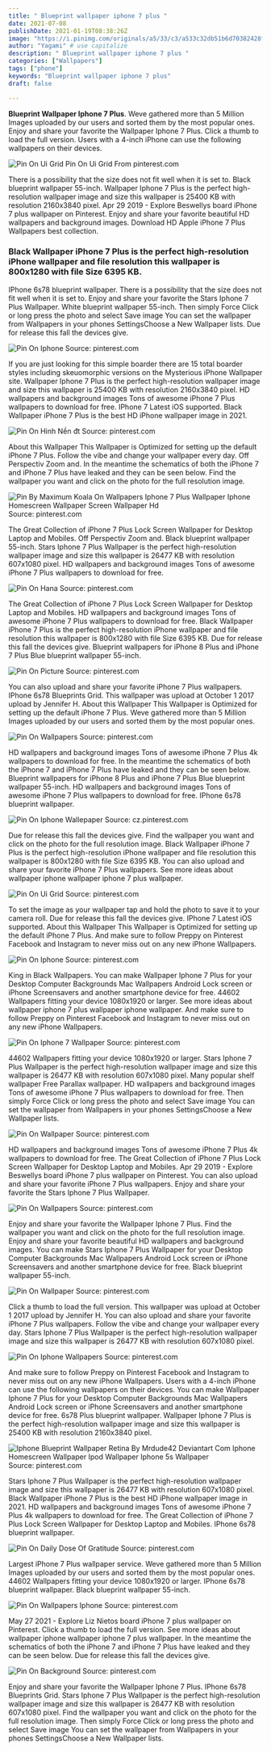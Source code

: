 ```yaml
---
title: " Blueprint wallpaper iphone 7 plus "
date: 2021-07-08
publishDate: 2021-01-19T08:38:26Z
image: "https://i.pinimg.com/originals/a5/33/c3/a533c32db51b6d70382428feded01897.png"
author: "Yagami" # use capitalize
description: " Blueprint wallpaper iphone 7 plus "
categories: ["Wallpapers"]
tags: ["phone"]
keywords: "Blueprint wallpaper iphone 7 plus"
draft: false

---
```



**Blueprint Wallpaper Iphone 7 Plus**. Weve gathered more than 5 Million Images uploaded by our users and sorted them by the most popular ones. Enjoy and share your favorite the Wallpaper Iphone 7 Plus. Click a thumb to load the full version. Users with a 4-inch iPhone can use the following wallpapers on their devices.

![Pin On Ui Grid](https://i.pinimg.com/originals/50/73/c3/5073c3991e0250772a17260b234e9b8d.jpg "Pin On Ui Grid")
Pin On Ui Grid From pinterest.com


There is a possibility that the size does not fit well when it is set to. Black blueprint wallpaper 55-inch. Wallpaper Iphone 7 Plus is the perfect high-resolution wallpaper image and size this wallpaper is 25400 KB with resolution 2160x3840 pixel. Apr 29 2019 - Explore Beswellys board iPhone 7 plus wallpaper on Pinterest. Enjoy and share your favorite beautiful HD wallpapers and background images. Download HD Apple iPhone 7 Plus Wallpapers best collection.

### Black Wallpaper iPhone 7 Plus is the perfect high-resolution iPhone wallpaper and file resolution this wallpaper is 800x1280 with file Size 6395 KB.

IPhone 6s78 blueprint wallpaper. There is a possibility that the size does not fit well when it is set to. Enjoy and share your favorite the Stars Iphone 7 Plus Wallpaper. White blueprint wallpaper 55-inch. Then simply Force Click or long press the photo and select Save image You can set the wallpaper from Wallpapers in your phones SettingsChoose a New Wallpaper lists. Due for release this fall the devices give.


![Pin On Iphone](https://i.pinimg.com/originals/94/13/51/941351e5f8d0a1985f9f6b43b0b15a56.jpg "Pin On Iphone")
Source: pinterest.com

If you are just looking for this simple boarder there are 15 total boarder styles including skeuomorphic versions on the Mysterious iPhone Wallpaper site. Wallpaper Iphone 7 Plus is the perfect high-resolution wallpaper image and size this wallpaper is 25400 KB with resolution 2160x3840 pixel. HD wallpapers and background images Tons of awesome iPhone 7 Plus wallpapers to download for free. IPhone 7 Latest iOS supported. Black Wallpaper iPhone 7 Plus is the best HD iPhone wallpaper image in 2021.

![Pin On Hinh Nền đt](https://i.pinimg.com/736x/3e/54/dc/3e54dce319d594f07937976a07791549.jpg "Pin On Hinh Nền đt")
Source: pinterest.com

About this Wallpaper This Wallpaper is Optimized for setting up the default iPhone 7 Plus. Follow the vibe and change your wallpaper every day. Off Perspectiv Zoom and. In the meantime the schematics of both the iPhone 7 and iPhone 7 Plus have leaked and they can be seen below. Find the wallpaper you want and click on the photo for the full resolution image.

![Pin By Maximum Koala On Wallpapers Iphone 7 Plus Wallpaper Iphone Homescreen Wallpaper Screen Wallpaper Hd](https://i.pinimg.com/originals/84/48/d6/8448d64c73b296b72faf5a20e07e0238.jpg "Pin By Maximum Koala On Wallpapers Iphone 7 Plus Wallpaper Iphone Homescreen Wallpaper Screen Wallpaper Hd")
Source: pinterest.com

The Great Collection of iPhone 7 Plus Lock Screen Wallpaper for Desktop Laptop and Mobiles. Off Perspectiv Zoom and. Black blueprint wallpaper 55-inch. Stars Iphone 7 Plus Wallpaper is the perfect high-resolution wallpaper image and size this wallpaper is 26477 KB with resolution 607x1080 pixel. HD wallpapers and background images Tons of awesome iPhone 7 Plus wallpapers to download for free.

![Pin On Hana](https://i.pinimg.com/originals/a1/44/43/a144431369582d801dea8e8837dc8442.png "Pin On Hana")
Source: pinterest.com

The Great Collection of iPhone 7 Plus Lock Screen Wallpaper for Desktop Laptop and Mobiles. HD wallpapers and background images Tons of awesome iPhone 7 Plus wallpapers to download for free. Black Wallpaper iPhone 7 Plus is the perfect high-resolution iPhone wallpaper and file resolution this wallpaper is 800x1280 with file Size 6395 KB. Due for release this fall the devices give. Blueprint wallpapers for iPhone 8 Plus and iPhone 7 Plus Blue blueprint wallpaper 55-inch.

![Pin On Picture](https://i.pinimg.com/originals/9e/a5/32/9ea53259e85bd9cc6b3181bf00c55d7e.jpg "Pin On Picture")
Source: pinterest.com

You can also upload and share your favorite iPhone 7 Plus wallpapers. IPhone 6s78 Blueprints Grid. This wallpaper was upload at October 1 2017 upload by Jennifer H. About this Wallpaper This Wallpaper is Optimized for setting up the default iPhone 7 Plus. Weve gathered more than 5 Million Images uploaded by our users and sorted them by the most popular ones.

![Pin On Wallpapers](https://i.pinimg.com/originals/df/60/55/df60556f724be94c1a8f46f32fef5979.jpg "Pin On Wallpapers")
Source: pinterest.com

HD wallpapers and background images Tons of awesome iPhone 7 Plus 4k wallpapers to download for free. In the meantime the schematics of both the iPhone 7 and iPhone 7 Plus have leaked and they can be seen below. Blueprint wallpapers for iPhone 8 Plus and iPhone 7 Plus Blue blueprint wallpaper 55-inch. HD wallpapers and background images Tons of awesome iPhone 7 Plus wallpapers to download for free. IPhone 6s78 blueprint wallpaper.

![Pin On Iphone Wallepaper](https://i.pinimg.com/originals/f4/b1/56/f4b156c01830cd2d5909714e3ee8770c.jpg "Pin On Iphone Wallepaper")
Source: cz.pinterest.com

Due for release this fall the devices give. Find the wallpaper you want and click on the photo for the full resolution image. Black Wallpaper iPhone 7 Plus is the perfect high-resolution iPhone wallpaper and file resolution this wallpaper is 800x1280 with file Size 6395 KB. You can also upload and share your favorite iPhone 7 Plus wallpapers. See more ideas about wallpaper iphone wallpaper iphone 7 plus wallpaper.

![Pin On Ui Grid](https://i.pinimg.com/originals/50/73/c3/5073c3991e0250772a17260b234e9b8d.jpg "Pin On Ui Grid")
Source: pinterest.com

To set the image as your wallpaper tap and hold the photo to save it to your camera roll. Due for release this fall the devices give. IPhone 7 Latest iOS supported. About this Wallpaper This Wallpaper is Optimized for setting up the default iPhone 7 Plus. And make sure to follow Preppy on Pinterest Facebook and Instagram to never miss out on any new iPhone Wallpapers.

![Pin On Iphone](https://i.pinimg.com/736x/9d/35/6e/9d356ecebfc0803f9824e3a226d4a278.jpg "Pin On Iphone")
Source: pinterest.com

King in Black Wallpapers. You can make Wallpaper Iphone 7 Plus for your Desktop Computer Backgrounds Mac Wallpapers Android Lock screen or iPhone Screensavers and another smartphone device for free. 44602 Wallpapers fitting your device 1080x1920 or larger. See more ideas about wallpaper iphone 7 plus wallpaper iphone wallpaper. And make sure to follow Preppy on Pinterest Facebook and Instagram to never miss out on any new iPhone Wallpapers.

![Pin On Iphone 7 Wallpaper](https://i.pinimg.com/originals/ca/cf/69/cacf69e2942c337fe78725549f9d164a.jpg "Pin On Iphone 7 Wallpaper")
Source: pinterest.com

44602 Wallpapers fitting your device 1080x1920 or larger. Stars Iphone 7 Plus Wallpaper is the perfect high-resolution wallpaper image and size this wallpaper is 26477 KB with resolution 607x1080 pixel. Many popular shelf wallpaper Free Parallax wallpaper. HD wallpapers and background images Tons of awesome iPhone 7 Plus wallpapers to download for free. Then simply Force Click or long press the photo and select Save image You can set the wallpaper from Wallpapers in your phones SettingsChoose a New Wallpaper lists.

![Pin On Wallpaper](https://i.pinimg.com/originals/85/fa/a1/85faa10158d50a8f2aa8cd522ce69fea.jpg "Pin On Wallpaper")
Source: pinterest.com

HD wallpapers and background images Tons of awesome iPhone 7 Plus 4k wallpapers to download for free. The Great Collection of iPhone 7 Plus Lock Screen Wallpaper for Desktop Laptop and Mobiles. Apr 29 2019 - Explore Beswellys board iPhone 7 plus wallpaper on Pinterest. You can also upload and share your favorite iPhone 7 Plus wallpapers. Enjoy and share your favorite the Stars Iphone 7 Plus Wallpaper.

![Pin On Wallpapers](https://i.pinimg.com/originals/b0/2d/1d/b02d1d3ec34feeec82d2c7e84ce6a0f5.png "Pin On Wallpapers")
Source: pinterest.com

Enjoy and share your favorite the Wallpaper Iphone 7 Plus. Find the wallpaper you want and click on the photo for the full resolution image. Enjoy and share your favorite beautiful HD wallpapers and background images. You can make Stars Iphone 7 Plus Wallpaper for your Desktop Computer Backgrounds Mac Wallpapers Android Lock screen or iPhone Screensavers and another smartphone device for free. Black blueprint wallpaper 55-inch.

![Pin On Wallpaper](https://i.pinimg.com/originals/40/7f/e0/407fe0446293311d2fe82586095dcd5c.jpg "Pin On Wallpaper")
Source: pinterest.com

Click a thumb to load the full version. This wallpaper was upload at October 1 2017 upload by Jennifer H. You can also upload and share your favorite iPhone 7 Plus wallpapers. Follow the vibe and change your wallpaper every day. Stars Iphone 7 Plus Wallpaper is the perfect high-resolution wallpaper image and size this wallpaper is 26477 KB with resolution 607x1080 pixel.

![Pin On Iphone Wallpapers](https://i.pinimg.com/originals/22/e7/b8/22e7b82d2f0c86ad876db4aa959cbf1b.png "Pin On Iphone Wallpapers")
Source: pinterest.com

And make sure to follow Preppy on Pinterest Facebook and Instagram to never miss out on any new iPhone Wallpapers. Users with a 4-inch iPhone can use the following wallpapers on their devices. You can make Wallpaper Iphone 7 Plus for your Desktop Computer Backgrounds Mac Wallpapers Android Lock screen or iPhone Screensavers and another smartphone device for free. 6s78 Plus blueprint wallpaper. Wallpaper Iphone 7 Plus is the perfect high-resolution wallpaper image and size this wallpaper is 25400 KB with resolution 2160x3840 pixel.

![Iphone Blueprint Wallpaper Retina By Mrdude42 Deviantart Com Iphone Homescreen Wallpaper Ipod Wallpaper Iphone 5s Wallpaper](https://i.pinimg.com/originals/50/0e/11/500e1198339797708ada40bab3f79ac5.png "Iphone Blueprint Wallpaper Retina By Mrdude42 Deviantart Com Iphone Homescreen Wallpaper Ipod Wallpaper Iphone 5s Wallpaper")
Source: pinterest.com

Stars Iphone 7 Plus Wallpaper is the perfect high-resolution wallpaper image and size this wallpaper is 26477 KB with resolution 607x1080 pixel. Black Wallpaper iPhone 7 Plus is the best HD iPhone wallpaper image in 2021. HD wallpapers and background images Tons of awesome iPhone 7 Plus 4k wallpapers to download for free. The Great Collection of iPhone 7 Plus Lock Screen Wallpaper for Desktop Laptop and Mobiles. IPhone 6s78 blueprint wallpaper.

![Pin On Daily Dose Of Gratitude](https://i.pinimg.com/originals/2a/04/55/2a0455cf44d4ed8165f3edd594b09a85.jpg "Pin On Daily Dose Of Gratitude")
Source: pinterest.com

Largest iPhone 7 Plus wallpaper service. Weve gathered more than 5 Million Images uploaded by our users and sorted them by the most popular ones. 44602 Wallpapers fitting your device 1080x1920 or larger. IPhone 6s78 blueprint wallpaper. Black blueprint wallpaper 55-inch.

![Pin On Wallpapers Iphone](https://i.pinimg.com/originals/25/da/b2/25dab24709c26adbef6ca43d10f52058.png "Pin On Wallpapers Iphone")
Source: pinterest.com

May 27 2021 - Explore Liz Nietos board iPhone 7 plus wallpaper on Pinterest. Click a thumb to load the full version. See more ideas about wallpaper iphone wallpaper iphone 7 plus wallpaper. In the meantime the schematics of both the iPhone 7 and iPhone 7 Plus have leaked and they can be seen below. Due for release this fall the devices give.

![Pin On Background](https://i.pinimg.com/originals/a5/33/c3/a533c32db51b6d70382428feded01897.png "Pin On Background")
Source: pinterest.com

Enjoy and share your favorite the Wallpaper Iphone 7 Plus. IPhone 6s78 Blueprints Grid. Stars Iphone 7 Plus Wallpaper is the perfect high-resolution wallpaper image and size this wallpaper is 26477 KB with resolution 607x1080 pixel. Find the wallpaper you want and click on the photo for the full resolution image. Then simply Force Click or long press the photo and select Save image You can set the wallpaper from Wallpapers in your phones SettingsChoose a New Wallpaper lists.

